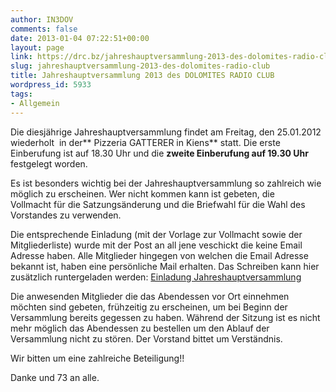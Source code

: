 ```yaml
---
author: IN3DOV
comments: false
date: 2013-01-04 07:22:51+00:00
layout: page
link: https://drc.bz/jahreshauptversammlung-2013-des-dolomites-radio-club/
slug: jahreshauptversammlung-2013-des-dolomites-radio-club
title: Jahreshauptversammlung 2013 des DOLOMITES RADIO CLUB
wordpress_id: 5933
tags:
- Allgemein
---
```


Die diesjährige Jahreshauptversammlung findet am Freitag, den 25.01.2012 wiederholt  in der** Pizzeria GATTERER in Kiens** statt. Die erste Einberufung ist auf 18.30 Uhr und die **zweite Einberufung auf 19.30 Uhr** festgelegt worden.




Es ist besonders wichtig bei der Jahreshauptversammlung so zahlreich wie möglich zu erscheinen. Wer nicht kommen kann ist gebeten, die Vollmacht für die Satzungsänderung und die Briefwahl für die Wahl des Vorstandes zu verwenden.




Die entsprechende Einladung (mit der Vorlage zur Vollmacht sowie der Mitgliederliste) wurde mit der Post an all jene veschickt die keine Email Adresse haben. Alle Mitglieder hingegen von welchen die Email Adresse bekannt ist, haben eine persönliche Mail erhalten. Das Schreiben kann hier zusätzlich runtergeladen werden: [Einladung Jahreshauptversammlung](https://drc.bz/jahreshauptversammlung-2013-des-dolomites-radio-club/einladung-jahreshauptversammlung/)




Die anwesenden Mitglieder die das Abendessen vor Ort einnehmen möchten sind gebeten, frühzeitig zu erscheinen, um bei Beginn der Versammlung bereits gegessen zu haben. Während der Sitzung ist es nicht mehr möglich das Abendessen zu bestellen um den Ablauf der Versammlung nicht zu stören. Der Vorstand bittet um Verständnis.




Wir bitten um eine zahlreiche Beteiligung!!


Danke und 73 an alle.

